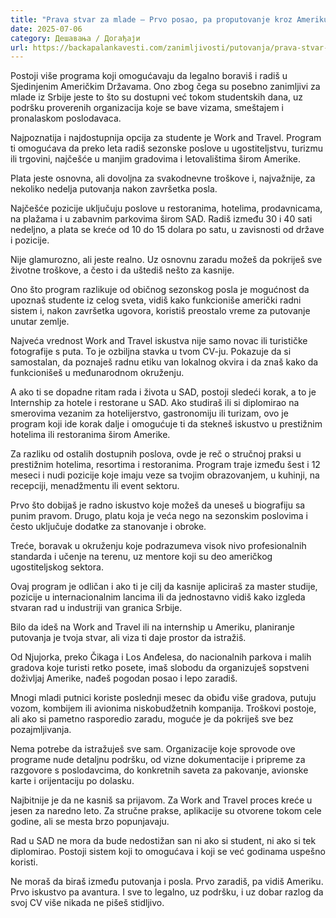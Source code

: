 ```yaml
---
title: "Prava stvar za mlade – Prvo posao, pa proputovanje kroz Ameriku!"
date: 2025-07-06
category: Дешавања / Догађаји
url: https://backapalankavesti.com/zanimljivosti/putovanja/prava-stvar-za-mlade-prvo-posao-pa-proputovanje-kroz-ameriku/
---
```


Postoji više programa koji omogućavaju da legalno boraviš i radiš u Sjedinjenim Američkim Državama. Ono zbog čega su posebno zanimljivi za mlade iz Srbije jeste to što su dostupni već tokom studentskih dana, uz podršku proverenih organizacija koje se bave vizama, smeštajem i pronalaskom poslodavaca.

Najpoznatija i najdostupnija opcija za studente je Work and Travel. Program ti omogućava da preko leta radiš sezonske poslove u ugostiteljstvu, turizmu ili trgovini, najčešće u manjim gradovima i letovalištima širom Amerike.

Plata jeste osnovna, ali dovoljna za svakodnevne troškove i, najvažnije, za nekoliko nedelja putovanja nakon završetka posla.

Najčešće pozicije uključuju poslove u restoranima, hotelima, prodavnicama, na plažama i u zabavnim parkovima širom SAD. Radiš između 30 i 40 sati nedeljno, a plata se kreće od 10 do 15 dolara po satu, u zavisnosti od države i pozicije.

Nije glamurozno, ali jeste realno. Uz osnovnu zaradu možeš da pokriješ sve životne troškove, a često i da uštediš nešto za kasnije.

Ono što program razlikuje od običnog sezonskog posla je mogućnost da upoznaš studente iz celog sveta, vidiš kako funkcioniše američki radni sistem i, nakon završetka ugovora, koristiš preostalo vreme za putovanje unutar zemlje.

Najveća vrednost Work and Travel iskustva nije samo novac ili turističke fotografije s puta. To je ozbiljna stavka u tvom CV-ju. Pokazuje da si samostalan, da poznaješ radnu etiku van lokalnog okvira i da znaš kako da funkcionišeš u međunarodnom okruženju.

A ako ti se dopadne ritam rada i života u SAD, postoji sledeći korak, a to je Internship za hotele i restorane u SAD. Ako studiraš ili si diplomirao na smerovima vezanim za hotelijerstvo, gastronomiju ili turizam, ovo je program koji ide korak dalje i omogućuje ti da stekneš iskustvo u prestižnim hotelima ili restoranima širom Amerike.

Za razliku od ostalih dostupnih poslova, ovde je reč o stručnoj praksi u prestižnim hotelima, resortima i restoranima. Program traje između šest i 12 meseci i nudi pozicije koje imaju veze sa tvojim obrazovanjem, u kuhinji, na recepciji, menadžmentu ili event sektoru.

Prvo što dobijaš je radno iskustvo koje možeš da uneseš u biografiju sa punim pravom. Drugo, platu koja je veća nego na sezonskim poslovima i često uključuje dodatke za stanovanje i obroke.

Treće, boravak u okruženju koje podrazumeva visok nivo profesionalnih standarda i učenje na terenu, uz mentore koji su deo američkog ugostiteljskog sektora.

Ovaj program je odličan i ako ti je cilj da kasnije apliciraš za master studije, pozicije u internacionalnim lancima ili da jednostavno vidiš kako izgleda stvaran rad u industriji van granica Srbije.

Bilo da ideš na Work and Travel ili na internship u Ameriku, planiranje putovanja je tvoja stvar, ali viza ti daje prostor da istražiš.

Od Njujorka, preko Čikaga i Los Anđelesa, do nacionalnih parkova i malih gradova koje turisti retko posete, imaš slobodu da organizuješ sopstveni doživljaj Amerike, nađeš pogodan posao i lepo zaradiš.

Mnogi mladi putnici koriste poslednji mesec da obiđu više gradova, putuju vozom, kombijem ili avionima niskobudžetnih kompanija. Troškovi postoje, ali ako si pametno rasporedio zaradu, moguće je da pokriješ sve bez pozajmljivanja.

Nema potrebe da istražuješ sve sam. Organizacije koje sprovode ove programe nude detaljnu podršku, od vizne dokumentacije i pripreme za razgovore s poslodavcima, do konkretnih saveta za pakovanje, avionske karte i orijentaciju po dolasku.

Najbitnije je da ne kasniš sa prijavom. Za Work and Travel proces kreće u jesen za naredno leto. Za stručne prakse, aplikacije su otvorene tokom cele godine, ali se mesta brzo popunjavaju.

Rad u SAD ne mora da bude nedostižan san ni ako si student, ni ako si tek diplomirao. Postoji sistem koji to omogućava i koji se već godinama uspešno koristi.

Ne moraš da biraš između putovanja i posla. Prvo zaradiš, pa vidiš Ameriku. Prvo iskustvo pa avantura. I sve to legalno, uz podršku, i uz dobar razlog da svoj CV više nikada ne pišeš stidljivo.
